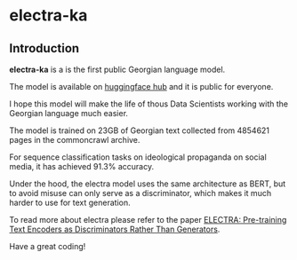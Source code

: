 # electra-ka

## Introduction

**electra-ka** is a is the first public Georgian language model. 

The model is available on [huggingface hub](https://huggingface.co/jnz/electra-ka) and it is public for everyone.

I hope this model will make the life of thous Data Scientists working with the Georgian language much easier. 

The model is trained on 23GB of Georgian text collected from 4854621 pages in the commoncrawl archive.

For sequence classification tasks on ideological propaganda on social media, it has achieved 91.3% accuracy.

Under the hood, the electra model uses the same architecture as BERT, but to avoid misuse can only serve as a discriminator, which makes it much harder to use for text generation.

To read more about electra please refer to the paper [ELECTRA: Pre-training Text Encoders as Discriminators Rather Than Generators](https://openreview.net/pdf?id=r1xMH1BtvB).

Have a great coding!



